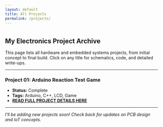 ```yaml
---
layout: default
title: All Projects
permalink: /projects/
---
```


# <h2>My Electronics Project Archive</h2>

This page lists all hardware and embedded systems projects, from initial concept to final build. Click on any title for schematics, code, and detailed write-ups.

---

### Project 01: Arduino Reaction Test Game
* **Status:** Complete 
* **Tags:** Arduino, C++, LCD, Game
* **[READ FULL PROJECT DETAILS HERE](https://devdrshn.github.io/projects/reaction-game-v1/)**

---

*I'll be adding new projects soon! Check back for updates on PCB design and IoT concepts.*
